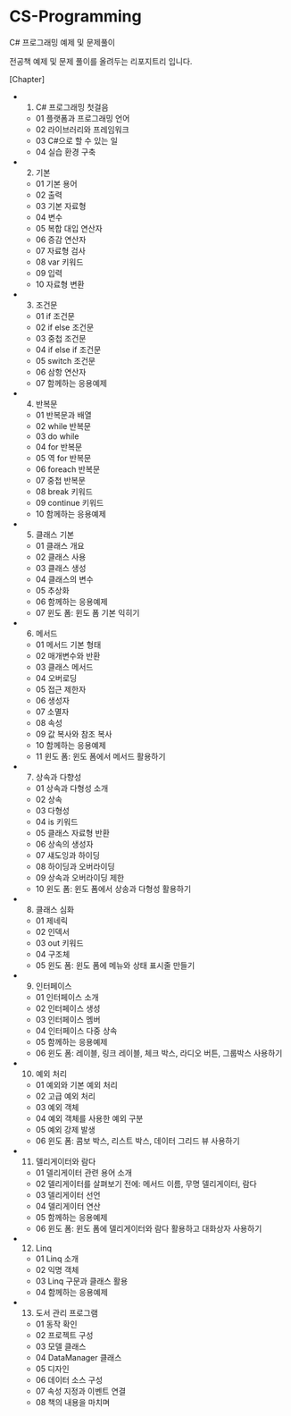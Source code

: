 # CS-Programming
C# 프로그래밍 예제 및 문제풀이

전공책 예제 및 문제 풀이를 올려두는 리포지트리 입니다.

[Chapter]
 -  1. C# 프로그래밍 첫걸음
    - 01 플랫폼과 프로그래밍 언어
    - 02 라이브러리와 프레임워크
    - 03 C#으로 할 수 있는 일
    - 04 실습 환경 구축
 -  2. 기본
    - 01 기본 용어
    - 02 출력
    - 03 기본 자료형
    - 04 변수
    - 05 복합 대입 연산자
    - 06 증감 연산자
    - 07 자료형 검사
    - 08 var 키워드
    - 09 입력
    - 10 자료형 변환
 -  3. 조건문
    - 01 if 조건문
    - 02 if else 조건문
    - 03 중첩 조건문
    - 04 if else if 조건문
    - 05 switch 조건문
    - 06 삼항 연산자
    - 07 함께하는 응용예제
 -  4. 반복문
    - 01 반복문과 배열
    - 02 while 반복문
    - 03 do while 
    - 04 for 반복문
    - 05 역 for 반복문
    - 06 foreach 반복문
    - 07 중첩 반복문
    - 08 break 키워드
    - 09 continue 키워드
    - 10 함께하는 응용예제
 -  5. 클래스 기본
    - 01 클래스 개요
    - 02 클래스 사용
    - 03 클래스 생성
    - 04 클래스의 변수
    - 05 추상화
    - 06 함께하는 응용예제
    - 07 윈도 폼: 윈도 폼 기본 익히기
 -  6. 메서드
    - 01 메서드 기본 형태
    - 02 매개변수와 반환
    - 03 클래스 메서드
    - 04 오버로딩
    - 05 접근 제한자
    - 06 생성자
    - 07 소멸자
    - 08 속성
    - 09 값 복사와 참조 복사
    - 10 함께하는 응용예제
    - 11 윈도 폼: 윈도 폼에서 메서드 활용하기
 -  7. 상속과 다향성
    - 01 상속과 다형성 소개
    - 02 상속
    - 03 다형성
    - 04 is 키워드
    - 05 클래스 자료형 반환
    - 06 상속의 생성자
    - 07 섀도잉과 하이딩
    - 08 하이딩과 오버라이딩
    - 09 상속과 오버라이딩 제한
    - 10 윈도 폼: 윈도 폼에서 상송과 다형성 활용하기
 -  8. 클래스 심화
    - 01 제네릭
    - 02 인덱서
    - 03 out 키워드
    - 04 구조체
    - 05 윈도 폼: 윈도 폼에 메뉴와 상태 표시줄 만들기
 -  9. 인터페이스
    - 01 인터페이스 소개
    - 02 인터페이스 생성
    - 03 인터페이스 멤버
    - 04 인터페이스 다중 상속
    - 05 함께하는 응용예제
    - 06 윈도 폼: 레이블, 링크 레이블, 체크 박스, 라디오 버튼, 그룹박스 사용하기
 - 10. 예외 처리
    - 01 예외와 기본 예외 처리
    - 02 고급 예외 처리
    - 03 예외 객체
    - 04 예외 객체를 사용한 예외 구분
    - 05 예외 강제 발생
    - 06 윈도 폼: 콤보 박스, 리스트 박스, 데이터 그리드 뷰 사용하기
 - 11. 델리게이터와 람다
    - 01 델리게이터 관련 용어 소개
    - 02 델리게이터를 살펴보기 전에: 메서드 이름, 무명 델리게이터, 람다
    - 03 델리게이터 선언
    - 04 델리게이터 연산
    - 05 함께하는 응용예제
    - 06 윈도 폼: 윈도 폼에 델리게이터와 람다 활용하고 대화상자 사용하기
 - 12. Linq
    - 01 Linq 소개
    - 02 익명 객체
    - 03 Linq 구문과 클래스 활용
    - 04 함께하는 응용예제
 - 13. 도서 관리 프로그램
    - 01 동작 확인
    - 02 프로젝트 구성
    - 03 모델 클래스
    - 04 DataManager 클래스
    - 05 디자인
    - 06 데이터 소스 구성
    - 07 속성 지정과 이벤트 연결
    - 08 책의 내용을 마치며
